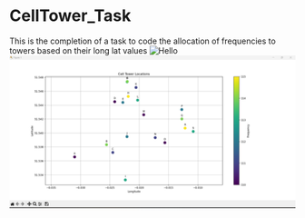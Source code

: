 # CellTower_Task
This is the completion of a task to code the allocation of frequencies to towers based on their long lat values
![Hello](Output.png)
![alt text](Graph.png)
